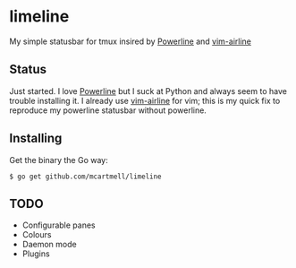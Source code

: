 # limeline

My simple statusbar for tmux insired by [Powerline](https://github.com/powerline/powerline) and [vim-airline](https://github.com/bling/vim-airline)

## Status

Just started. I love [Powerline](https://github.com/powerline/powerline) but I suck at Python and always seem to have
trouble installing it. I already use [vim-airline](https://github.com/bling/vim-airline) for vim; this is my quick fix
to reproduce my powerline statusbar without powerline.

## Installing

Get the binary the Go way:

```
$ go get github.com/mcartmell/limeline
```

## TODO

* Configurable panes
* Colours
* Daemon mode
* Plugins
